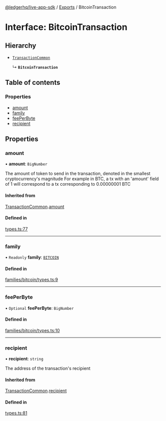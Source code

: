 [@ledgerhq/live-app-sdk](../README.md) / [Exports](../modules.md) / BitcoinTransaction

# Interface: BitcoinTransaction

## Hierarchy

- [`TransactionCommon`](TransactionCommon.md)

  ↳ **`BitcoinTransaction`**

## Table of contents

### Properties

- [amount](BitcoinTransaction.md#amount)
- [family](BitcoinTransaction.md#family)
- [feePerByte](BitcoinTransaction.md#feeperbyte)
- [recipient](BitcoinTransaction.md#recipient)

## Properties

### amount

• **amount**: `BigNumber`

The amount of token to send in the transaction, denoted in the smallest cryptocurrency's magnitude
For example in BTC, a tx with an 'amount' field of 1 will correspond to a tx corresponding to 0.00000001 BTC

#### Inherited from

[TransactionCommon](TransactionCommon.md).[amount](TransactionCommon.md#amount)

#### Defined in

[types.ts:77](https://github.com/LedgerHQ/live-app-sdk/blob/7a3b814/src/types.ts#L77)

___

### family

• `Readonly` **family**: [`BITCOIN`](../enums/FAMILIES.md#bitcoin)

#### Defined in

[families/bitcoin/types.ts:9](https://github.com/LedgerHQ/live-app-sdk/blob/7a3b814/src/families/bitcoin/types.ts#L9)

___

### feePerByte

• `Optional` **feePerByte**: `BigNumber`

#### Defined in

[families/bitcoin/types.ts:10](https://github.com/LedgerHQ/live-app-sdk/blob/7a3b814/src/families/bitcoin/types.ts#L10)

___

### recipient

• **recipient**: `string`

The address of the transaction's recipient

#### Inherited from

[TransactionCommon](TransactionCommon.md).[recipient](TransactionCommon.md#recipient)

#### Defined in

[types.ts:81](https://github.com/LedgerHQ/live-app-sdk/blob/7a3b814/src/types.ts#L81)
